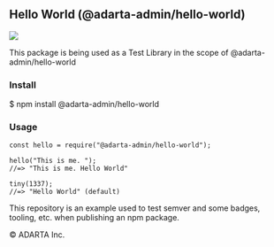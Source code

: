 ## Hello World (@adarta-admin/hello-world)

[![](https://img.shields.io/npm/v/@adarta-admin/hello-world.svg?style=plastic)](https://www.npmjs.com/package/@adarta-admin/hello-world)

This package is being used as a Test Library in the scope of @adarta-admin/hello-world

### Install
$ npm install @adarta-admin/hello-world

### Usage

    const hello = require("@adarta-admin/hello-world");
    
    hello("This is me. ");
    //=> "This is me. Hello World"
    
    tiny(1337);
    //=> "Hello World" (default)


This repository is an example used to test semver and some badges, tooling, etc. when publishing an npm package.

© ADARTA Inc.
